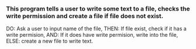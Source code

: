 ### This program tells a user to write some text to a file, checks the write permission and create a file if file does not exist.

DO: Ask a user to input name of the file,
THEN: If file exist, check if it has a write permision,
AND: If it does have write permision, write into the file,
ELSE: create a new file to write text.
